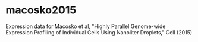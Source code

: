 # macosko2015
Expression data for Macosko et al, "Highly Parallel Genome-wide Expression Profiling of Individual Cells Using Nanoliter Droplets," Cell (2015)
